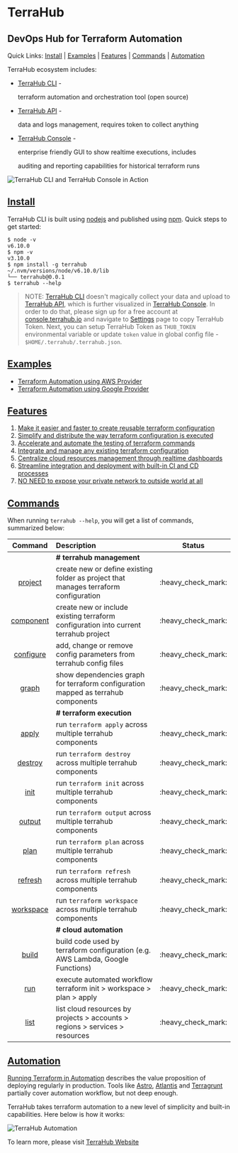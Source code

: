 # TerraHub

## DevOps Hub for Terraform Automation

Quick Links: [Install](./#install) \| [Examples](./#examples) \| [Features](./#features) \| [Commands](./#commands) \| [Automation](./#automation)

TerraHub ecosystem includes:

* [TerraHub CLI](https://www.npmjs.com/package/terrahub) -

  terraform automation and orchestration tool \(open source\)

* [TerraHub API](https://www.terrahub.io/api) -

  data and logs management, requires token to collect anything

* [TerraHub Console](https://console.terrahub.io) -

  enterprise friendly GUI to show realtime executions, includes

  auditing and reporting capabilities for historical terraform runs

![TerraHub CLI and TerraHub Console in Action](../.gitbook/assets/terrahub-in-action%20%281%29.gif)

## [Install](install.md)

TerraHub CLI is built using [nodejs](https://nodejs.org) and published using [npm](https://www.npmjs.com). Quick steps to get started:

```text
$ node -v
v6.10.0
$ npm -v
v3.10.0
$ npm install -g terrahub
~/.nvm/versions/node/v6.10.0/lib
└── terrahub@0.0.1
$ terrahub --help
```

> NOTE: [TerraHub CLI](https://www.npmjs.com/package/terrahub) doesn't magically collect your data and upload to [TerraHub API](https://www.terrahub.io), which is further visualized in [TerraHub Console](https://console.terrahub.io). In order to do that, please sign up for a free account at [console.terrahub.io](https://console.terrahub.io) and navigate to [Settings](https://console.terrahub.io/settings) page to copy TerraHub Token. Next, you can setup TerraHub Token as `THUB_TOKEN` environmental variable or update `token` value in global config file - `$HOME/.terrahub/.terrahub.json`.

## [Examples](examples.md)

* [Terraform Automation using AWS Provider](https://github.com/TerraHubCorp/demo-terraform-automation-aws)
* [Terraform Automation using Google Provider](https://github.com/TerraHubCorp/demo-terraform-automation-google)

## [Features](features-1.md)

1. [Make it easier and faster to create reusable terraform configuration](features/features1.md)
2. [Simplify and distribute the way terraform configuration is executed](features/features2.md)
3. [Accelerate and automate the testing of terraform commands](features/features3.md)
4. [Integrate and manage any existing terraform configuration](features/features4.md)
5. [Centralize cloud resources management through realtime dashboards](features/features5.md)
6. [Streamline integration and deployment with built-in CI and CD processes](features/features6.md)
7. [NO NEED to expose your private network to outside world at all](features/features7.md)

## [Commands](commands-1.md)

When running `terrahub --help`, you will get a list of commands, summarized below:

| Command | Description | Status |
| :---: | :--- | :---: |
|  | **\# terrahub management** |  |
| [project](commands/project.md) | create new or define existing folder as project that manages terraform configuration | :heavy\_check\_mark: |
| [component](commands/component.md) | create new or include existing terraform configuration into current terrahub project | :heavy\_check\_mark: |
| [configure](commands/configure.md) | add, change or remove config parameters from terrahub config files | :heavy\_check\_mark: |
| [graph](commands/graph.md) | show dependencies graph for terraform configuration mapped as terrahub components | :heavy\_check\_mark: |
|  | **\# terraform execution** |  |
| [apply](commands/apply.md) | run `terraform apply` across multiple terrahub components | :heavy\_check\_mark: |
| [destroy](commands/destroy.md) | run `terraform destroy` across multiple terrahub components | :heavy\_check\_mark: |
| [init](commands/init.md) | run `terraform init` across multiple terrahub components | :heavy\_check\_mark: |
| [output](commands/output.md) | run `terraform output` across multiple terrahub components | :heavy\_check\_mark: |
| [plan](commands/plan.md) | run `terraform plan` across multiple terrahub components | :heavy\_check\_mark: |
| [refresh](commands/refresh.md) | run `terraform refresh` across multiple terrahub components | :heavy\_check\_mark: |
| [workspace](commands/workspace.md) | run `terraform workspace` across multiple terrahub components | :heavy\_check\_mark: |
|  | **\# cloud automation** |  |
| [build](commands/build.md) | build code used by terraform configuration \(e.g. AWS Lambda, Google Functions\) | :heavy\_check\_mark: |
| [run](commands/run.md) | execute automated workflow terraform init &gt; workspace &gt; plan &gt; apply | :heavy\_check\_mark: |
| [list](commands/list.md) | list cloud resources by projects &gt; accounts &gt; regions &gt; services &gt; resources | :heavy\_check\_mark: |

## [Automation](automation.md)

[Running Terraform in Automation](https://terraform.io/guides/running-terraform-in-automation.html) describes the value proposition of deploying regularly in production. Tools like [Astro](https://github.com/uber/astro), [Atlantis](https://github.com/runatlantis/atlantis) and [Terragrunt](https://github.com/gruntwork-io/terragrunt) partially cover automation workflow, but not deep enough.

TerraHub takes terraform automation to a new level of simplicity and built-in capabilities. Here below is how it works:

![TerraHub Automation](https://raw.githubusercontent.com/TerraHubCorp/terrahub/dev/docs/images/terrahub-automation.png)

To learn more, please visit [TerraHub Website](https://www.terrahub.io/how-it-works)


